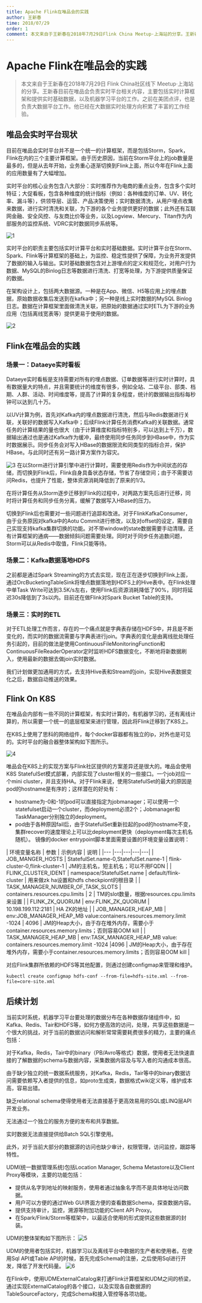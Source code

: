 ```yaml
---
title: Apache Flink在唯品会的实践
author: 王新春
time: 2018/07/29
order: 1
comment: 本文来自于王新春在2018年7月29日Flink China Meetup·上海站的分享。王新春目前在唯品会负责实时平台相关内容，主要包括实时计算框架和提供实时基础数据，以及机器学习平台的工作。之前在美团点评，也是负责大数据平台工作。他已经在大数据实时处理方向积累了丰富的工作经验.
---
```

  
# Apache Flink在唯品会的实践

> 本文来自于王新春在2018年7月29日 Flink China社区线下 Meetup·上海站的分享。王新春目前在唯品会负责实时平台相关内容，主要包括实时计算框架和提供实时基础数据，以及机器学习平台的工作。之前在美团点评，也是负责大数据平台工作。他已经在大数据实时处理方向积累了丰富的工作经验。

## 唯品会实时平台现状

目前在唯品会实时平台并不是一个统一的计算框架，而是包括Storm，Spark，Flink在内的三个主要计算框架。由于历史原因，当前在Storm平台上的job数量是最多的，但是从去年开始，业务重心逐渐切换到Flink上面，所以今年在Flink上面的应用数量有了大幅增加。

实时平台的核心业务包含八大部分：实时推荐作为电商的重点业务，包含多个实时特征；大促看板，包含各种维度的统计指标（例如：各种维度的订单、UV、转化率、漏斗等），供领导层、运营、产品决策使用；实时数据清洗，从用户埋点收集来数据，进行实时清洗和关联，为下游的各个业务提供更好的数据；此外还有互联网金融、安全风控、与友商比价等业务，以及Logview、Mercury、Titan作为内部服务的监控系统、VDRC实时数据同步系统等。

![1](https://img.alicdn.com/tfs/TB1gWsKw5MnBKNjSZFCXXX0KFXa-2306-1612.png)

实时平台的职责主要包括实时计算平台和实时基础数据。实时计算平台在Storm、Spark、Flink等计算框架的基础上，为监控、稳定性提供了保障，为业务开发提供了数据的输入与输出。实时基础数据包含对上游埋点的定义和规范化，对用户行为数据、MySQL的Binlog日志等数据进行清洗、打宽等处理，为下游提供质量保证的数据。

在架构设计上，包括两大数据源。一种是在App、微信、H5等应用上的埋点数据，原始数据收集后发送到在kafka中；另一种是线上实时数据的MySQL Binlog日志。数据在计算框架里面做清洗关联，把原始的数据通过实时ETL为下游的业务应用（包括离线宽表等）提供更易于使用的数据。

![2](https://img.alicdn.com/tfs/TB1Orz5w8jTBKNjSZFDXXbVgVXa-2318-1534.png)

## Flink在唯品会的实践

### 场景一：Dataeye实时看板
Dataeye实时看板是支持需要对所有的埋点数据、订单数据等进行实时计算时，具有数据量大的特点，并且需要统计的维度有很多，例如全站、二级平台、部类、档期、人群、活动、时间维度等，提高了计算的复杂程度，统计的数据输出指标每秒钟可以达到几十万。

以UV计算为例，首先对Kafka内的埋点数据进行清洗，然后与Redis数据进行关联，关联好的数据写入Kafka中；后续Flink计算任务消费Kafka的关联数据。通常任务的计算结果的量也很大（由于计算维度和指标特别多，可以达到上千万），数据输出通过也是通过Kafka作为缓冲，最终使用同步任务同步到HBase中，作为实时数据展示。同步任务会对写入HBase的数据限流和同类型的指标合并，保护HBase。与此同时还有另一路计算方案作为容灾。

![3](https://img.alicdn.com/tfs/TB14Xsnw77mBKNjSZFyXXbydFXa-2006-1010.png)
在以Storm进行计算引擎中进行计算时，需要使用Redis作为中间状态的存储，而切换到Flink后，Flink自身具备状态存储，节省了存储空间；由于不需要访问Redis，也提升了性能，整体资源消耗降低到了原来的1/3。

在将计算任务从Storm逐步迁移到Flink的过程中，对两路方案先后进行迁移，同时将计算任务和同步任务分离，缓解了数据写入HBase的压力。

切换到Flink后也需要对一些问题进行追踪和改进。对于FlinkKafkaConsumer，由于业务原因对kafka中的Aotu Commit进行修改，以及对offset的设定，需要自己实现支持kafka集群切换的功能。对不带window的state数据需要手动清理。还有计算框架的通病——数据倾斜问题需要处理。同时对于同步任务追数问题，Storm可以从Redis中取值，Flink只能等待。

### 场景二：Kafka数据落地HDFS
之前都是通过Spark Streaming的方式去实现，现在正在逐步切换到Flink上面，通过OrcBucketingTableSink将埋点数据落地到HDFS上的Hive表中。在Flink处理中单Task Write可达到3.5K/s左右，使用Flink后资源消耗降低了90%，同时将延迟30s降低到了3s以内。目前还在做Flink对Spark Bucket Table的支持。

### 场景三：实时的ETL
对于ETL处理工作而言，存在的一个痛点就是字典表存储在HDFS中，并且是不断变化的，而实时的数据流需要与字典表进行join。字典表的变化是由离线批处理任务引起的，目前的做法是使用ContinuousFileMonitoringFunction和ContinuousFileReaderOperator定时监听HDFS数据变化，不断地将新数据刷入，使用最新的数据去做join实时数据。

我们计划做更加通用的方式，去支持Hive表和Stream的join，实现Hive表数据变化之后，数据自动推送的效果。


## Flink On K8S

在唯品会内部有一些不同的计算框架，有实时计算的，有机器学习的，还有离线计算的，所以需要一个统一的底层框架来进行管理，因此将Flink迁移到了K8S上。

在K8S上使用了思科的网络组件，每个docker容器都有独立的ip，对外也是可见的。实时平台的融合器整体架构如下图所示。

![4](https://img.alicdn.com/tfs/TB1p6Zaw8jTBKNjSZFNXXasFXXa-746-454.png)

唯品会在K8S上的实现方案与Flink社区提供的方案差异还是很大的。唯品会使用K8S StatefulSet模式部署，内部实现了cluster相关的一些接口。一个job对应一个mini cluster，并且支持HA。对于Flink来说，使用StatefulSet的最大的原因是pod的hostname是有序的；这样潜在的好处有：

* hostname为-0和-1的pod可以直接指定为jobmanager；可以使用一个statefulset启动一个cluster，而deployment必须2个；Jobmanager和TaskManager分别独立的deployment。
* pod由于各种原因fail后，由于StatefulSet重新拉起的pod的hostname不变，集群recover的速度理论上可以比deployment更快（deployment每次主机名随机）。
镜像的docker entrypoint脚本里面需要设置的环境变量设置说明：

|	环境变量名称	|	参数	|	示例内容	|	说明	| 
|--- |---|---|---|---|
|	JOB_MANGER_HOSTS	|	StatefulSet.name-0,StatefulSet.name-1	|	flink-cluster-0,flink-cluster-1	|	JM的主机名，短主机名；可以不用FQDN	|
|	FLINK_CLUSTER_IDENT	|	namespace/StatefulSet.name	|	default/flink-cluster	|	用来做zk ha设置和hdfs checkpiont的根目录	|
|	TASK_MANAGER_NUMBER_OF_TASK_SLOTS	|	containers.resources.cpu.limits	|	2	|	TM的slot数量，根据resources.cpu.limits来设置	|
|	FLINK_ZK_QUORUM	|	env:FLINK_ZK_QUORUM	|	10.198.199.112:2181	|	HA ZK的地址	|
|	JOB_MANAGER_HEAP_MB	|	env:JOB_MANAGER_HEAP_MB  value:containers.resources.memory.limit -1024	|	4096	|	JM的Heap大小，由于存在堆外内存，需要小于container.resources.memory.limits；否则容易OOM kill	|
|	TASK_MANAGER_HEAP_MB	|	env:TASK_MANAGER_HEAP_MB value: containers.resources.memory.limit -1024	|4096		|	JM的Heap大小，由于存在堆外内存，需要小于container.resources.memory.limits；否则容易OOM kill	|


对应Flink集群所依赖的HDFS等其他配置，则通过创建configmap来管理和维护。

```kubectl create configmap hdfs-conf --from-file=hdfs-site.xml --from-file=core-site.xml```

## 后续计划

当前实时系统，机器学习平台要处理的数据分布在各种数据存储组件中，如Kafka、Redis、Tair和HDFS等，如何方便高效的访问，处理，共享这些数据是一个很大的挑战，对于当前的数据访问和解析常常需要耗费很多的精力，主要的痛点包括：

对于Kafka，Redis，Tair中的binary（PB/Avro等格式）数据，使用者无法快速直接的了解数据的schema与数据内容，采集数据内容及与写入者的沟通成本很高。

由于缺少独立的统一数据系统服务，对Kafka，Redis，Tair等中的binary数据访问需要依赖写入者提供的信息，如proto生成类，数据格式wiki定义等，维护成本高，容易出错。

缺乏relational schema使得使用者无法直接基于更高效易用的SQL或LINQ层API开发业务。

无法通过一个独立的服务方便的发布和共享数据。

实时数据无法直接提供给Batch SQL引擎使用。

此外，对于当前大部分的数据源的访问也缺少审计，权限管理，访问监控，跟踪等特性。

UDM(统一数据管理系统)包括Location Manager, Schema Metastore以及Client Proxy等模块，主要的功能包括：
* 提供从名字到地址的映射服务，使用者通过抽象名字而不是具体地址访问数据。
* 用户可以方便的通过Web GUI界面方便的查看数据Schema，探查数据内容。
* 提供支持审计，监控，溯源等附加功能的Client API Proxy。
* 在Spark/Flink/Storm等框架中，以最适合使用的形式提供这些数据源的封装。

UDM的整体架构如下图所示：
![5](https://img.alicdn.com/tfs/TB1jpAywY3nBKNjSZFMXXaUSFXa-995-427.png)

UDM的使用者包括实时，机器学习以及离线平台中数据的生产者和使用者。在使用Sql API或Table API的时候，首先完成Schema的注册，之后使用Sql进行开发，降低了开发代码量。
![6](https://img.alicdn.com/tfs/TB1W6n_w8smBKNjSZFsXXaXSVXa-1197-1056.png)

在Flink中，使用UDMExternalCatalog来打通Flink计算框架和UDM之间的桥梁，通过实现ExternalCatalog的各个接口，以及实现各自数据源的TableSourceFactory，完成Schema和接入管控等各项功能。




